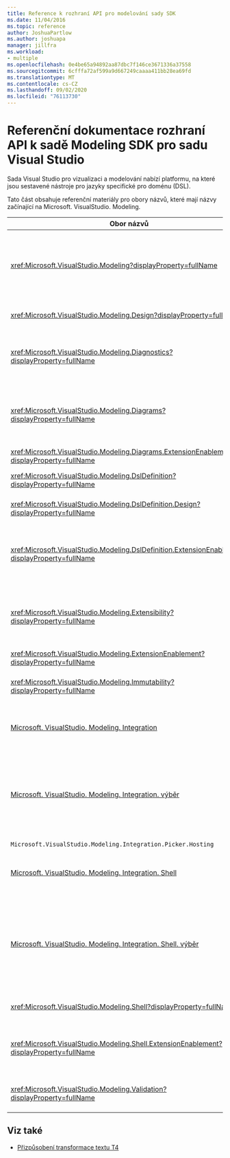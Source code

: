 ```yaml
---
title: Reference k rozhraní API pro modelování sady SDK
ms.date: 11/04/2016
ms.topic: reference
author: JoshuaPartlow
ms.author: joshuapa
manager: jillfra
ms.workload:
- multiple
ms.openlocfilehash: 0e4be65a94892aa87dbc7f146ce3671336a37558
ms.sourcegitcommit: 6cfffa72af599a9d667249caaaa411bb28ea69fd
ms.translationtype: MT
ms.contentlocale: cs-CZ
ms.lasthandoff: 09/02/2020
ms.locfileid: "76113730"
---
```

# <a name="api-reference-for-modeling-sdk-for-visual-studio"></a>Referenční dokumentace rozhraní API k sadě Modeling SDK pro sadu Visual Studio

Sada Visual Studio pro vizualizaci a modelování nabízí platformu, na které jsou sestavené nástroje pro jazyky specifické pro doménu (DSL).

Tato část obsahuje referenční materiály pro obory názvů, které mají názvy začínající na Microsoft. VisualStudio. Modeling.

|Obor názvů|Content|
|-|-|
|<xref:Microsoft.VisualStudio.Modeling?displayProperty=fullName>|Třídy jako ModelElement, což je základní třída všech tříd domény, které definujete v DSL.|
|<xref:Microsoft.VisualStudio.Modeling.Design?displayProperty=fullName>|Třídy, které tvoří součást definice DSL|
|<xref:Microsoft.VisualStudio.Modeling.Diagnostics?displayProperty=fullName>|Nástroje pro ukládání modelů a nástroje pro měření výkonu.|
|<xref:Microsoft.VisualStudio.Modeling.Diagrams?displayProperty=fullName>|Třídy jako ShapeElement, což je základní třída všech tvarů definovaných v DSL.|
|<xref:Microsoft.VisualStudio.Modeling.Diagrams.ExtensionEnablement?displayProperty=fullName>|Metody gesta a výběru.|
|<xref:Microsoft.VisualStudio.Modeling.DslDefinition?displayProperty=fullName>|Rozhraní API návrháře definice DSL|
|<xref:Microsoft.VisualStudio.Modeling.DslDefinition.Design?displayProperty=fullName>|Interní třídy návrháře definice DSL.|
|<xref:Microsoft.VisualStudio.Modeling.DslDefinition.ExtensionEnablement?displayProperty=fullName>|Atributy, které umožňují rozšiřování návrháře DSL pomocí příkazů, gest a ověřování.|
|<xref:Microsoft.VisualStudio.Modeling.Extensibility?displayProperty=fullName>|Metody rozšíření pro ModelElement, které implementují rozšiřitelnost DSL|
|<xref:Microsoft.VisualStudio.Modeling.ExtensionEnablement?displayProperty=fullName>|Atributy rozšiřitelnosti|
|<xref:Microsoft.VisualStudio.Modeling.Immutability?displayProperty=fullName>|Umožňuje nastavit části modelu jen pro čtení.|
|[Microsoft. VisualStudio. Modeling. Integration](/previous-versions/ee904412(v=vs.140))|Rozhraní ModelBus API, které pomáhá integrovat různé modely.|
|[Microsoft. VisualStudio. Modeling. Integration. výběr](/previous-versions/ee904394(v=vs.140))|Dialogové okno umožňující uživatelům přejít na modely a elementy a vytvořit odkazy na ModelBus.|
|`Microsoft.VisualStudio.Modeling.Integration.Picker.Hosting`|Služba výběru.|
|[Microsoft. VisualStudio. Modeling. Integration. Shell](/previous-versions/ee869435(v=vs.140))|ModelBus Adapter Framework pro Visual Studio.|
|[Microsoft. VisualStudio. Modeling. Integration. Shell. výběr](/previous-versions/ee886769(v=vs.140))|Dialogové okno pro výběr, které umožňuje uživatelům přejít na modely a elementy a vytvořit odkazy na ModelBus.|
|<xref:Microsoft.VisualStudio.Modeling.Shell?displayProperty=fullName>|Rozhraní mezi DSL a Visual Studio.|
|<xref:Microsoft.VisualStudio.Modeling.Shell.ExtensionEnablement?displayProperty=fullName>|Umožňuje definovat místní (kontextové) příkazy nabídky.|
|<xref:Microsoft.VisualStudio.Modeling.Validation?displayProperty=fullName>|Umožňuje definovat omezení ověřování.|

## <a name="see-also"></a>Viz také

- [Přizpůsobení transformace textu T4](../modeling/customizing-t4-text-transformation.md)
